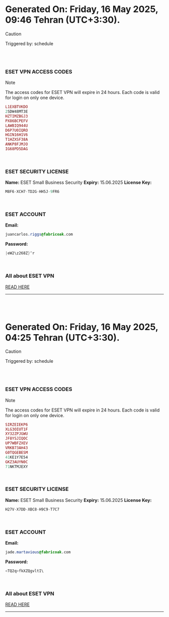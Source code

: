# Generated On: Friday, 16 May 2025, 09:46 Tehran (UTC+3:30).

> [!CAUTION]
> Triggered by: schedule

<br><br>

### ESET VPN ACCESS CODES

> [!NOTE]
> The access codes for ESET VPN will expire in 24 hours.
> Each code is valid for login on only one device.

```ruby
L1EXBTVKDO
2SDW48MT3E
HZTIMZBGJ3
PX86BCPEFV
LAWBIQ944U
D6P7U0IQRO
HGIN16H1V6
T1HZXSF38A
ANKP8FJMJO
IG68PD5DAG
```

<br>

### ESET SECURITY LICENSE

**Name:** ESET Small Business Security
**Expiry:** 15.06.2025
**License Key:**

```POV-Ray SDL
M8F6-XCH7-TD2G-HH5J-9FR6
```

<br>

### ESET ACCOUNT

**Email:**

```CSS
juancarlos.riggs@fabricoak.com
```

**Password:**

```POV-Ray SDL
|eW2\z268Z}^r
```

<br>

### All about ESET VPN

[READ HERE](https://t.me/F_NiREvil/2113)

---

<br><br>

# Generated On: Friday, 16 May 2025, 04:25 Tehran (UTC+3:30).

> [!CAUTION]
> Triggered by: schedule

<br><br>

### ESET VPN ACCESS CODES

> [!NOTE]
> The access codes for ESET VPN will expire in 24 hours.
> Each code is valid for login on only one device.

```ruby
SIRZEIEKP6
XLG3OIUT1F
XY32ZPJGWU
JF8YSJIQOC
UP7WBFZXEV
VRKB73AH43
G0TQGEBESM
41KE1Y7E54
GKZ3AUYN0C
71NKTMJEXY
```

<br>

### ESET SECURITY LICENSE

**Name:** ESET Small Business Security
**Expiry:** 15.06.2025
**License Key:**

```POV-Ray SDL
H27V-X7DD-XBC8-H9C9-T7C7
```

<br>

### ESET ACCOUNT

**Email:**

```CSS
jade.martavious@fabricoak.com
```

**Password:**

```POV-Ray SDL
<TQ2q>fkXZQgvltI\
```

<br>

### All about ESET VPN

[READ HERE](https://t.me/F_NiREvil/2113)

---

<br><br>

